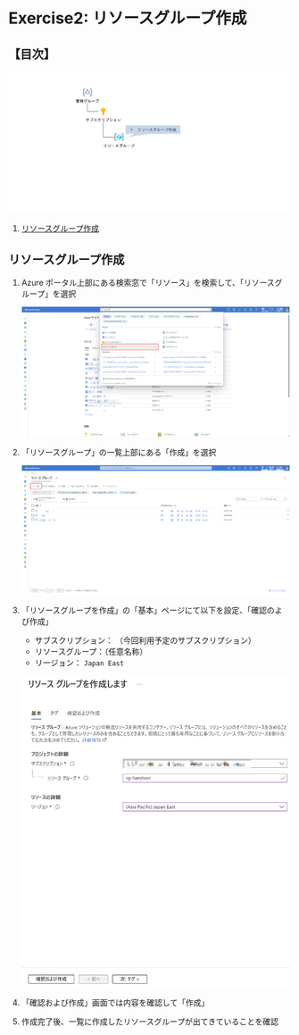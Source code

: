 # Exercise2: リソースグループ作成

## 【目次】

![](images/e02-0000-resourcegroup.png)

1. [リソースグループ作成](#リソースグループ作成)


## リソースグループ作成

1. Azure ポータル上部にある検索窓で「リソース」を検索して、「リソースグループ」を選択

    ![](images/e02-0101-rg.png)

1. 「リソースグループ」の一覧上部にある「作成」を選択

    ![](images/e02-0102-rg.png)

1. 「リソースグループを作成」の「基本」ページにて以下を設定、「確認のよび作成」

      * サブスクリプション： （今回利用予定のサブスクリプション）
      * リソースグループ：（任意名称）
      * リージョン： `Japan East`

    ![](images/e02-0103-rg.png)

1. 「確認および作成」画面では内容を確認して「作成」

1. 作成完了後、一覧に作成したリソースグループが出てきていることを確認
